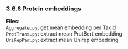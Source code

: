 ### 3.6.6 Protein embeddings
**Files**:  
`Aggregate.py`: get mean embedding per TaxId  
`ProtTrans.py`: extract mean ProtBert embedding  
`UniRepPar.py`: extract mean Unirep embedding  


